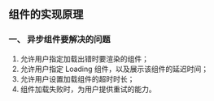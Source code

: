 ## 组件的实现原理

### 一、 异步组件要解决的问题

1. 允许用户指定加载出错时要渲染的组件；
2. 允许用户指定 Loading 组件，以及展示该组件的延迟时间；
3. 允许用户设置加载组件的超时时长；
4. 组件加载失败时，为用户提供重试的能力。
